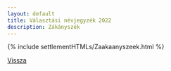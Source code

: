 ```yaml
---
layout: default
title: Választási névjegyzék 2022
description: Zákányszék
---
```


{% include settlementHTMLs/Zaakaanyszeek.html %}

[Vissza](../)